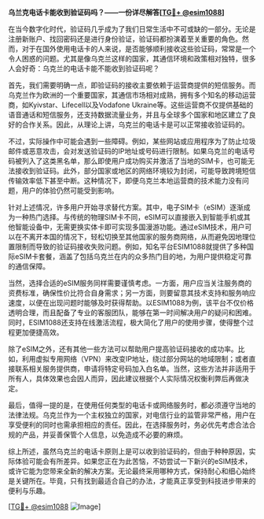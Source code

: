 **乌兰克电话卡能收到验证码吗？——一份详尽解答[[TG💪+ @esim1088](https://t.me/s/esim1088)]**

在当今数字化时代，验证码几乎成为了我们日常生活中不可或缺的一部分。无论是注册新账户、找回密码还是进行身份验证，验证码都扮演着至关重要的角色。然而，对于在国外使用电话卡的人来说，是否能够顺利接收这些验证码，常常是一个令人困惑的问题。尤其是像乌克兰这样的国家，其通信环境和政策相对独特，很多人会好奇：乌克兰的电话卡能不能收到验证码呢？

首先，我们需要明确一点，即验证码的接收主要依赖于运营商提供的短信服务。而乌克兰作为欧洲的一个重要国家，其通信市场相对成熟，拥有多个知名的移动运营商，如Kyivstar、Lifecell以及Vodafone Ukraine等。这些运营商不仅提供基础的语音通话和短信服务，还支持数据流量业务，并且与全球多个国家和地区建立了良好的合作关系。因此，从理论上讲，乌克兰的电话卡是可以正常接收验证码的。

不过，实际操作中可能会遇到一些障碍。例如，某些网站或应用程序为了防止垃圾邮件或恶意攻击，会对发送验证码的IP地址或号码进行限制。如果乌克兰的电话号码被列入了这类黑名单，那么即使用户成功购买并激活了当地的SIM卡，也可能无法接收到验证码。此外，部分国家或地区的网络环境较为封闭，可能导致跨境短信传输效率低下甚至中断。这种情况下，即便乌克兰本地运营商的技术能力没有问题，用户的体验仍然可能受到影响。

针对上述情况，许多用户开始寻求替代方案。其中，电子SIM卡（eSIM）逐渐成为一种热门选择。与传统的物理SIM卡不同，eSIM可以直接嵌入到智能手机或其他智能设备中，无需更换实体卡即可实现多国漫游功能。通过eSIM技术，用户可以在不离开本国的情况下，轻松切换至其他国家的服务商网络，从而避免因地理位置限制而导致的验证码接收失败问题。例如，知名平台ESIM1088就提供了多种国际eSIM卡套餐，涵盖了包括乌克兰在内的众多热门目的地，为用户提供稳定可靠的通信保障。

当然，选择合适的eSIM服务同样需要谨慎考虑。一方面，用户应当关注服务商的资费标准，确保性价比符合自身需求；另一方面，则要留意其技术支持和服务响应速度，以便在出现问题时能够及时获得帮助。以ESIM1088为例，该平台不仅价格透明合理，而且配备了专业的客服团队，能够在第一时间解决用户的疑问和困难。同时，ESIM1088还支持在线激活流程，极大简化了用户的使用步骤，使得整个过程更加便捷高效。

除了eSIM之外，还有其他一些方法可以帮助用户提高验证码接收的成功率。比如，利用虚拟专用网络（VPN）来改变IP地址，绕过部分网站的地域限制；或者直接联系相关服务提供商，申请将特定号码加入白名单。当然，这些方法并非适用于所有人，具体效果也会因人而异，因此建议根据个人实际情况权衡利弊后再做决定。

最后，值得一提的是，在使用任何类型的电话卡或网络服务时，都必须遵守当地的法律法规。乌克兰作为一个主权独立的国家，对电信行业的监管非常严格，用户在享受便利的同时也需承担相应的责任。因此，在选择服务时，务必优先考虑合法合规的产品，并妥善保管个人信息，以免造成不必要的麻烦。

综上所述，虽然乌克兰的电话卡原则上是可以收到验证码的，但由于种种原因，实际体验可能会有所差异。如果您正在为此苦恼，不妨尝试一下新兴的eSIM技术，或许它能为您带来全新的解决方案。无论最终采用哪种方式，保持耐心和细心始终是关键所在。毕竟，只有找到最适合自己的办法，才能真正享受到科技进步带来的便利与乐趣。

[[TG💪+ @esim1088](https://t.me/s/esim1088) ![Image](https://i.postimg.cc/4NQfJmqS/Snipaste-2025-05-13-00-14-12.png)]
